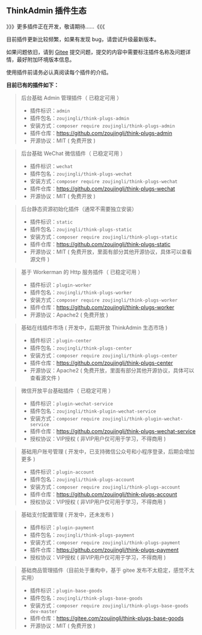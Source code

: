 ## ThinkAdmin 插件生态

》》》更多插件正在开发，敬请期待……《《《

目前插件更新比较频繁，如果有发现 bug，请尝试升级最新版本。

如果问题依旧，请到 [Gitee](https://gitee.com/zoujingli/ThinkAdmin/issues) 提交问题，提交的内容中需要标注插件名称及问题详情，最好附加环境版本信息。

使用插件前请务必认真阅读每个插件的介绍。

**目前已有的插件如下：**

> 后台基础 Admin 管理插件（ 已稳定可用 ）
> * 插件标识：`admin`
> * 插件包名：`zoujingli/think-plugs-admin`
> * 安装方式：`composer require zoujingli/think-plugs-admin`
> * 插件仓库：https://github.com/zoujingli/think-plugs-admin
> * 开源协议：MIT ( 免费开放 )

> 后台基础 WeChat 微信插件（ 已稳定可用 ）
> * 插件标识：`wechat`
> * 插件包名：`zoujingli/think-plugs-wechat`
> * 安装方式：`composer require zoujingli/think-plugs-wechat`
> * 插件仓库：https://github.com/zoujingli/think-plugs-wechat
> * 开源协议：MIT ( 免费开放 )

> 后台静态资源初始化插件（通常不需要独立安装）
> * 插件标识：`static`
> * 插件包名：`zoujingli/think-plugs-static`
> * 安装方式：`composer require zoujingli/think-plugs-static`
> * 插件仓库：https://github.com/zoujingli/think-plugs-static
> * 开源协议：MIT ( 免费开放，里面有部分其他开源协议，具体可以查看源文件 )

> 基于 Workerman 的 Http 服务插件（ 已稳定可用 ）
> * 插件标识：`plugin-worker`
> * 插件包名：`zoujingli/think-plugs-worker`
> * 安装方式：`composer require zoujingli/think-plugs-worker`
> * 插件仓库：https://github.com/zoujingli/think-plugs-worker
> * 开源协议：Apache2 ( 免费开放 )

> 基础在线插件市场 ( 开发中，后期开放 ThinkAdmin 生态市场 )
> * 插件标识：`plugin-center`
> * 插件包名：`zoujingli/think-plugs-center`
> * 安装方式：`composer require zoujingli/think-plugs-center`
> * 插件仓库：https://github.com/zoujingli/think-plugs-center
> * 开源协议：Apache2 ( 免费开放，里面有部分其他开源协议，具体可以查看源文件 )

> 微信开放平台基础插件（ 已稳定可用 ）
> * 插件标识：`plugin-wechat-service`
> * 插件包名：`zoujingli/think-plugin-wechat-service`
> * 安装方式：`composer require zoujingli/think-plugin-wechat-service`
> * 插件仓库：https://github.com/zoujingli/think-plugs-wechat-service
> * 授权协议：VIP授权 ( 非VIP用户仅可用于学习，不得商用 )

> 基础用户账号管理 ( 开发中，已支持微信公众号和小程序登录，后期会增加更多 )
> * 插件标识：`plugin-account`
> * 插件包名：`zoujingli/think-plugs-account`
> * 安装方式：`composer require zoujingli/think-plugs-account`
> * 插件仓库：https://github.com/zoujingli/think-plugs-account
> * 授权协议：VIP授权 ( 非VIP用户仅可用于学习，不得商用 )

> 基础支付配置管理 ( 开发中，还未发布 )
> * 插件标识：`plugin-payment`
> * 插件包名：`zoujingli/think-plugs-payment`
> * 安装方式：`composer require zoujingli/think-plugs-payment`
> * 插件仓库：https://github.com/zoujingli/think-plugs-payment
> * 授权协议：VIP授权 ( 非VIP用户仅可用于学习，不得商用 )

> 基础商品管理插件（目前处于重构中，基于 gitee 发布不太稳定，感觉不太实用）
> * 插件标识：`plugin-base-goods`
> * 插件包名：`zoujingli/think-plugs-base-goods`
> * 安装方式：`composer require zoujingli/think-plugs-base-goods dev-master`
> * 插件仓库：https://gitee.com/zoujingli/think-plugs-base-goods
> * 开源协议：MIT ( 免费开放 )

